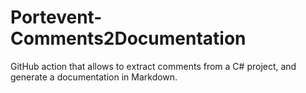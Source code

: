 # Portevent-Comments2Documentation
GitHub action that allows to extract comments from a C# project, and generate a documentation in Markdown.
